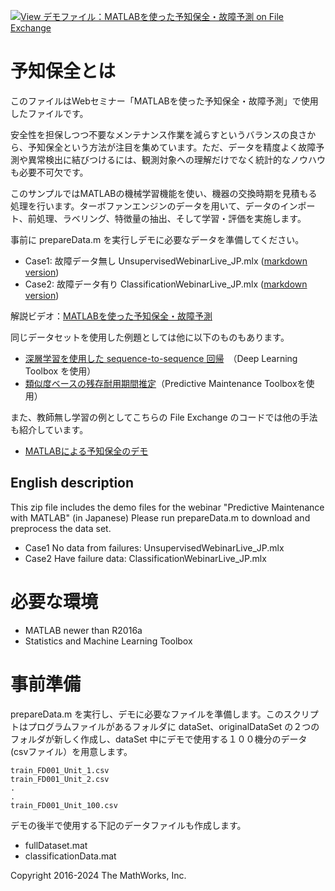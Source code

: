 [![View デモファイル：MATLABを使った予知保全・故障予測 on File Exchange](https://www.mathworks.com/matlabcentral/images/matlab-file-exchange.svg)](https://jp.mathworks.com/matlabcentral/fileexchange/58385-matlab)
# 予知保全とは

このファイルはWebセミナー「MATLABを使った予知保全・故障予測」で使用したファイルです。

安全性を担保しつつ不要なメンテナンス作業を減らすというバランスの良さから、予知保全という方法が注目を集めています。ただ、データを精度よく故障予測や異常検出に結びつけるには、観測対象への理解だけでなく統計的なノウハウも必要不可欠です。

このサンプルではMATLABの機械学習機能を使い、機器の交換時期を見積もる処理を行います。ターボファンエンジンのデータを用いて、データのインポート、前処理、ラベリング、特徴量の抽出、そして学習・評価を実施します。

事前に prepareData.m を実行しデモに必要なデータを準備してください。

- Case1: 故障データ無し UnsupervisedWebinarLive_JP.mlx ([markdown version](./docs/ClassificationLive_JP.md))
- Case2: 故障データ有り ClassificationWebinarLive_JP.mlx ([markdown version](./docs/UnsupervisedLive_JP.md))

解説ビデオ：[MATLABを使った予知保全・故障予測](https://jp.mathworks.com/videos/predictive-maintenance-with-matlab-a-prognostics-case-study-121138.html)



同じデータセットを使用した例題としては他に以下のものもあります。

- [深層学習を使用した sequence-to-sequence 回帰](https://jp.mathworks.com/help/deeplearning/ug/sequence-to-sequence-regression-using-deep-learning.html)　（Deep Learning Toolbox を使用）
- [類似度ベースの残存耐用期間推定](https://jp.mathworks.com/help/predmaint/ug/similarity-based-remaining-useful-life-estimation.html)（Predictive Maintenance Toolboxを使用）

また、教師無し学習の例としてこちらの File Exchange のコードでは他の手法も紹介しています。

- [MATLABによる予知保全のデモ](https://jp.mathworks.com/matlabcentral/fileexchange/86323-matlab)
 
## English description

This zip file includes the demo files for the webinar "Predictive Maintenance with MATLAB" (in Japanese)
Please run prepareData.m to download and preprocess the data set.
- Case1 No data from failures: UnsupervisedWebinarLive_JP.mlx
- Case2 Have failure data: ClassificationWebinarLive_JP.mlx


# 必要な環境

- MATLAB newer than R2016a
- Statistics and Machine Learning Toolbox

# 事前準備

prepareData.m を実行し、デモに必要なファイルを準備します。このスクリプトはプログラムファイルがあるフォルダに
dataSet、originalDataSet の２つのフォルダが新しく作成し、dataSet 中にデモで使用する１００機分のデータ (csvファイル）を用意します。

```
train_FD001_Unit_1.csv
train_FD001_Unit_2.csv
.
.
train_FD001_Unit_100.csv
```

デモの後半で使用する下記のデータファイルも作成します。
- fullDataset.mat
- classificationData.mat

Copyright 2016-2024 The MathWorks, Inc.